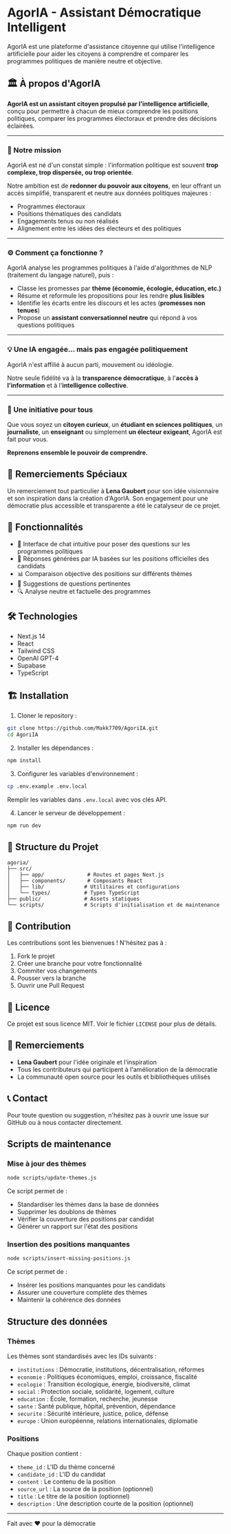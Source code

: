 # AgorIA - Assistant Démocratique Intelligent

AgorIA est une plateforme d'assistance citoyenne qui utilise l'intelligence artificielle pour aider les citoyens à comprendre et comparer les programmes politiques de manière neutre et objective.

## 🏛️ À propos d'AgorIA

**AgorIA est un assistant citoyen propulsé par l'intelligence artificielle**, conçu pour permettre à chacun de mieux comprendre les positions politiques, comparer les programmes électoraux et prendre des décisions éclairées.

---

### 🎯 Notre mission

AgorIA est né d'un constat simple : l'information politique est souvent **trop complexe, trop dispersée, ou trop orientée**.

Notre ambition est de **redonner du pouvoir aux citoyens**, en leur offrant un accès simplifié, transparent et neutre aux données politiques majeures :

- Programmes électoraux
- Positions thématiques des candidats
- Engagements tenus ou non réalisés
- Alignement entre les idées des électeurs et des politiques

---

### ⚙️ Comment ça fonctionne ?

AgorIA analyse les programmes politiques à l'aide d'algorithmes de NLP (traitement du langage naturel), puis :

- Classe les promesses par **thème (économie, écologie, éducation, etc.)**
- Résume et reformule les propositions pour les rendre **plus lisibles**
- Identifie les écarts entre les discours et les actes (**promesses non tenues**)
- Propose un **assistant conversationnel neutre** qui répond à vos questions politiques

---

### 💡 Une IA engagée… mais pas engagée politiquement

AgorIA n'est affilié à aucun parti, mouvement ou idéologie.

Notre seule fidélité va à la **transparence démocratique**, à l'**accès à l'information** et à l'**intelligence collective**.

---

### 🤝 Une initiative pour tous

Que vous soyez un **citoyen curieux**, un **étudiant en sciences politiques**, un **journaliste**, un **enseignant** ou simplement **un électeur exigeant**, AgorIA est fait pour vous.

**Reprenons ensemble le pouvoir de comprendre.**

## 🌟 Remerciements Spéciaux

Un remerciement tout particulier à **Lena Gaubert** pour son idée visionnaire et son inspiration dans la création d'AgorIA. Son engagement pour une démocratie plus accessible et transparente a été le catalyseur de ce projet.

## 🚀 Fonctionnalités

- 💬 Interface de chat intuitive pour poser des questions sur les programmes politiques
- 🤖 Réponses générées par IA basées sur les positions officielles des candidats
- 📊 Comparaison objective des positions sur différents thèmes
- 🎯 Suggestions de questions pertinentes
- 🔍 Analyse neutre et factuelle des programmes

## 🛠️ Technologies

- Next.js 14
- React
- Tailwind CSS
- OpenAI GPT-4
- Supabase
- TypeScript

## 🏗️ Installation

1. Cloner le repository :
```bash
git clone https://github.com/Makk7709/AgoriIA.git
cd AgoriIA
```

2. Installer les dépendances :
```bash
npm install
```

3. Configurer les variables d'environnement :
```bash
cp .env.example .env.local
```
Remplir les variables dans `.env.local` avec vos clés API.

4. Lancer le serveur de développement :
```bash
npm run dev
```

## 📝 Structure du Projet

```
agoria/
├── src/
│   ├── app/              # Routes et pages Next.js
│   ├── components/       # Composants React
│   ├── lib/             # Utilitaires et configurations
│   └── types/           # Types TypeScript
├── public/              # Assets statiques
└── scripts/             # Scripts d'initialisation et de maintenance
```

## 🤝 Contribution

Les contributions sont les bienvenues ! N'hésitez pas à :
1. Fork le projet
2. Créer une branche pour votre fonctionnalité
3. Commiter vos changements
4. Pousser vers la branche
5. Ouvrir une Pull Request

## 📄 Licence

Ce projet est sous licence MIT. Voir le fichier `LICENSE` pour plus de détails.

## 🙏 Remerciements

- **Lena Gaubert** pour l'idée originale et l'inspiration
- Tous les contributeurs qui participent à l'amélioration de la démocratie
- La communauté open source pour les outils et bibliothèques utilisés

## 📞 Contact

Pour toute question ou suggestion, n'hésitez pas à ouvrir une issue sur GitHub ou à nous contacter directement.

## Scripts de maintenance

### Mise à jour des thèmes
```bash
node scripts/update-themes.js
```
Ce script permet de :
- Standardiser les thèmes dans la base de données
- Supprimer les doublons de thèmes
- Vérifier la couverture des positions par candidat
- Générer un rapport sur l'état des positions

### Insertion des positions manquantes
```bash
node scripts/insert-missing-positions.js
```
Ce script permet de :
- Insérer les positions manquantes pour les candidats
- Assurer une couverture complète des thèmes
- Maintenir la cohérence des données

## Structure des données

### Thèmes
Les thèmes sont standardisés avec les IDs suivants :
- `institutions` : Démocratie, institutions, décentralisation, réformes
- `economie` : Politiques économiques, emploi, croissance, fiscalité
- `ecologie` : Transition écologique, énergie, biodiversité, climat
- `social` : Protection sociale, solidarité, logement, culture
- `education` : École, formation, recherche, jeunesse
- `sante` : Santé publique, hôpital, prévention, dépendance
- `securite` : Sécurité intérieure, justice, police, défense
- `europe` : Union européenne, relations internationales, diplomatie

### Positions
Chaque position contient :
- `theme_id` : L'ID du thème concerné
- `candidate_id` : L'ID du candidat
- `content` : Le contenu de la position
- `source_url` : La source de la position (optionnel)
- `title` : Le titre de la position (optionnel)
- `description` : Une description courte de la position (optionnel)

---

Fait avec ❤️ pour la démocratie

